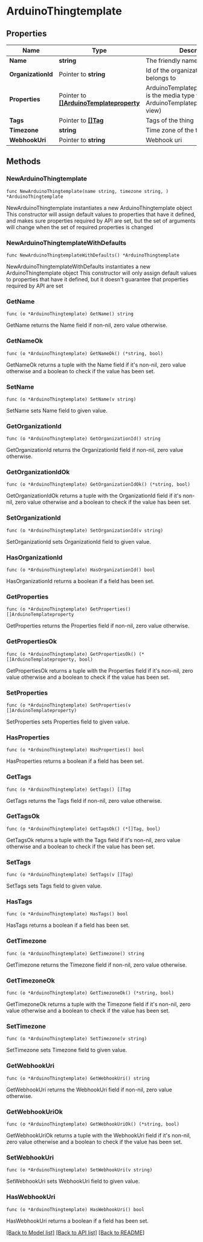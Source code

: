 # ArduinoThingtemplate

## Properties

Name | Type | Description | Notes
------------ | ------------- | ------------- | -------------
**Name** | **string** | The friendly name of the thing | 
**OrganizationId** | Pointer to **string** | Id of the organization the thing belongs to | [optional] 
**Properties** | Pointer to [**[]ArduinoTemplateproperty**](ArduinoTemplateproperty.md) | ArduinoTemplatepropertyCollection is the media type for an array of ArduinoTemplateproperty (default view) | [optional] 
**Tags** | Pointer to [**[]Tag**](Tag.md) | Tags of the thing | [optional] 
**Timezone** | **string** | Time zone of the thing | 
**WebhookUri** | Pointer to **string** | Webhook uri | [optional] 

## Methods

### NewArduinoThingtemplate

`func NewArduinoThingtemplate(name string, timezone string, ) *ArduinoThingtemplate`

NewArduinoThingtemplate instantiates a new ArduinoThingtemplate object
This constructor will assign default values to properties that have it defined,
and makes sure properties required by API are set, but the set of arguments
will change when the set of required properties is changed

### NewArduinoThingtemplateWithDefaults

`func NewArduinoThingtemplateWithDefaults() *ArduinoThingtemplate`

NewArduinoThingtemplateWithDefaults instantiates a new ArduinoThingtemplate object
This constructor will only assign default values to properties that have it defined,
but it doesn't guarantee that properties required by API are set

### GetName

`func (o *ArduinoThingtemplate) GetName() string`

GetName returns the Name field if non-nil, zero value otherwise.

### GetNameOk

`func (o *ArduinoThingtemplate) GetNameOk() (*string, bool)`

GetNameOk returns a tuple with the Name field if it's non-nil, zero value otherwise
and a boolean to check if the value has been set.

### SetName

`func (o *ArduinoThingtemplate) SetName(v string)`

SetName sets Name field to given value.


### GetOrganizationId

`func (o *ArduinoThingtemplate) GetOrganizationId() string`

GetOrganizationId returns the OrganizationId field if non-nil, zero value otherwise.

### GetOrganizationIdOk

`func (o *ArduinoThingtemplate) GetOrganizationIdOk() (*string, bool)`

GetOrganizationIdOk returns a tuple with the OrganizationId field if it's non-nil, zero value otherwise
and a boolean to check if the value has been set.

### SetOrganizationId

`func (o *ArduinoThingtemplate) SetOrganizationId(v string)`

SetOrganizationId sets OrganizationId field to given value.

### HasOrganizationId

`func (o *ArduinoThingtemplate) HasOrganizationId() bool`

HasOrganizationId returns a boolean if a field has been set.

### GetProperties

`func (o *ArduinoThingtemplate) GetProperties() []ArduinoTemplateproperty`

GetProperties returns the Properties field if non-nil, zero value otherwise.

### GetPropertiesOk

`func (o *ArduinoThingtemplate) GetPropertiesOk() (*[]ArduinoTemplateproperty, bool)`

GetPropertiesOk returns a tuple with the Properties field if it's non-nil, zero value otherwise
and a boolean to check if the value has been set.

### SetProperties

`func (o *ArduinoThingtemplate) SetProperties(v []ArduinoTemplateproperty)`

SetProperties sets Properties field to given value.

### HasProperties

`func (o *ArduinoThingtemplate) HasProperties() bool`

HasProperties returns a boolean if a field has been set.

### GetTags

`func (o *ArduinoThingtemplate) GetTags() []Tag`

GetTags returns the Tags field if non-nil, zero value otherwise.

### GetTagsOk

`func (o *ArduinoThingtemplate) GetTagsOk() (*[]Tag, bool)`

GetTagsOk returns a tuple with the Tags field if it's non-nil, zero value otherwise
and a boolean to check if the value has been set.

### SetTags

`func (o *ArduinoThingtemplate) SetTags(v []Tag)`

SetTags sets Tags field to given value.

### HasTags

`func (o *ArduinoThingtemplate) HasTags() bool`

HasTags returns a boolean if a field has been set.

### GetTimezone

`func (o *ArduinoThingtemplate) GetTimezone() string`

GetTimezone returns the Timezone field if non-nil, zero value otherwise.

### GetTimezoneOk

`func (o *ArduinoThingtemplate) GetTimezoneOk() (*string, bool)`

GetTimezoneOk returns a tuple with the Timezone field if it's non-nil, zero value otherwise
and a boolean to check if the value has been set.

### SetTimezone

`func (o *ArduinoThingtemplate) SetTimezone(v string)`

SetTimezone sets Timezone field to given value.


### GetWebhookUri

`func (o *ArduinoThingtemplate) GetWebhookUri() string`

GetWebhookUri returns the WebhookUri field if non-nil, zero value otherwise.

### GetWebhookUriOk

`func (o *ArduinoThingtemplate) GetWebhookUriOk() (*string, bool)`

GetWebhookUriOk returns a tuple with the WebhookUri field if it's non-nil, zero value otherwise
and a boolean to check if the value has been set.

### SetWebhookUri

`func (o *ArduinoThingtemplate) SetWebhookUri(v string)`

SetWebhookUri sets WebhookUri field to given value.

### HasWebhookUri

`func (o *ArduinoThingtemplate) HasWebhookUri() bool`

HasWebhookUri returns a boolean if a field has been set.


[[Back to Model list]](../README.md#documentation-for-models) [[Back to API list]](../README.md#documentation-for-api-endpoints) [[Back to README]](../README.md)


